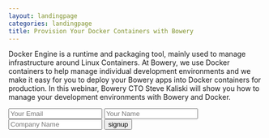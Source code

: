 ```yaml
---
layout: landingpage
categories: landingpage
title: Provision Your Docker Containers with Bowery 
---
```


Docker Engine is a runtime and packaging tool, mainly used to manage infrastructure around Linux Containers. At Bowery, we use Docker containers to help manage individual development environments and we make it easy for you to deploy your Bowery apps into Docker containers for production. In this webinar, Bowery CTO Steve Kaliski will show you how to manage your development environments with Bowery and Docker. 

<form accept-charset="UTF-8" action="https://formkeep.com/f/32b7d8ce0989" method="POST">
	
  <input type="hidden" name="utf8" value="✓">
  <input type="email" name="email" placeholder="Your Email">
  <input type="text" name="name" placeholder="Your Name">
  <input type="company" name="company name" placeholder="Company Name">
  <input type ="submit" value="signup" onclick="registerMixpanelUser();">
</form>
